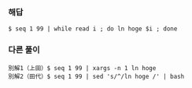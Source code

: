 ### 해답
```
$ seq 1 99 | while read i ; do ln hoge $i ; done
```
### 다른 풀이
```
別解1（上田）$ seq 1 99 | xargs -n 1 ln hoge
別解2（田代）$ seq 1 99 | sed 's/^/ln hoge /' | bash
```
